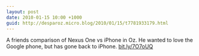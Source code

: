 ```yaml
---
layout: post
date: 2010-01-15 10:00 +1000
guid: http://desparoz.micro.blog/2010/01/15/t7781933179.html
---
```

A friends comparison of Nexus One vs iPhone in Oz. He wanted to love the Google phone, but has gone back to iPhone. [bit.ly/7O7oUQ](http://bit.ly/7O7oUQ)
